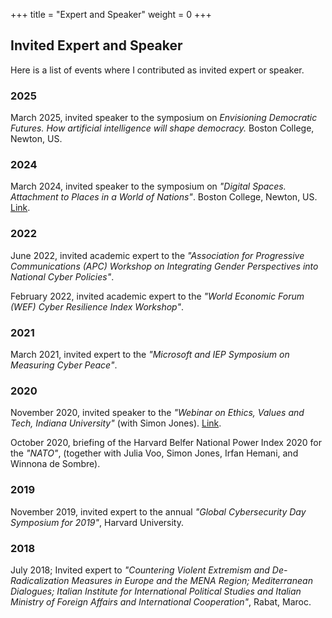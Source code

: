 +++
title = "Expert and Speaker"
weight = 0
+++


## Invited Expert and Speaker

Here is a list of events where I contributed as invited expert or speaker. 

### 2025
March 2025, invited speaker to the symposium on *Envisioning Democratic Futures. How artificial intelligence will shape democracy.*  Boston College, Newton, US.


### 2024
March 2024, invited speaker to the symposium on *"Digital Spaces. Attachment to Places in a World of Nations"*. Boston College, Newton, US. [Link](https://www.youtube.com/watch?v=IXDWcOeEK8c).

### 2022
June 2022, invited academic expert to the *"Association for Progressive Communications (APC) Workshop on Integrating Gender Perspectives into National Cyber Policies"*.	

February 2022, invited academic expert to the *"World Economic Forum (WEF) Cyber Resilience Index Workshop"*. 	

### 2021
March 2021, invited expert to the *"Microsoft and IEP Symposium on Measuring Cyber Peace"*.	

### 2020
November 2020, invited speaker to the *"Webinar on Ethics, Values and Tech, Indiana University"* (with Simon Jones). [Link](https://www.youtube.com/watch?v=iJkhz5LWnoc).

October 2020, briefing of the Harvard Belfer National Power Index 2020 for the *"NATO"*, (together with Julia Voo, Simon Jones, Irfan Hemani, and Winnona de Sombre).  

### 2019
November 2019, invited expert to the annual *"Global Cybersecurity Day Symposium for 2019"*, Harvard University.

### 2018
July 2018; Invited expert to *"Countering Violent Extremism and De-Radicalization Measures in Europe and the MENA Region; Mediterranean Dialogues; Italian Institute for International Political Studies and Italian Ministry of Foreign Affairs and International Cooperation"*, Rabat, Maroc. 





